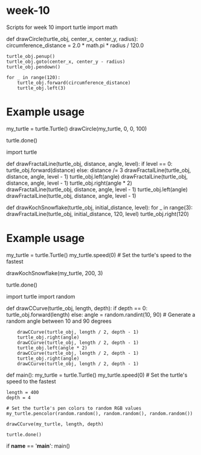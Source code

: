 # week-10
Scripts for week 10
import turtle
import math

def drawCircle(turtle_obj, center_x, center_y, radius):
    circumference_distance = 2.0 * math.pi * radius / 120.0

    turtle_obj.penup()
    turtle_obj.goto(center_x, center_y - radius)
    turtle_obj.pendown()

    for _ in range(120):
        turtle_obj.forward(circumference_distance)
        turtle_obj.left(3)

# Example usage
my_turtle = turtle.Turtle()
drawCircle(my_turtle, 0, 0, 100)

turtle.done()

import turtle

def drawFractalLine(turtle_obj, distance, angle, level):
    if level == 0:
        turtle_obj.forward(distance)
    else:
        distance /= 3
        drawFractalLine(turtle_obj, distance, angle, level - 1)
        turtle_obj.left(angle)
        drawFractalLine(turtle_obj, distance, angle, level - 1)
        turtle_obj.right(angle * 2)
        drawFractalLine(turtle_obj, distance, angle, level - 1)
        turtle_obj.left(angle)
        drawFractalLine(turtle_obj, distance, angle, level - 1)

def drawKochSnowflake(turtle_obj, initial_distance, level):
    for _ in range(3):
        drawFractalLine(turtle_obj, initial_distance, 120, level)
        turtle_obj.right(120)

# Example usage
my_turtle = turtle.Turtle()
my_turtle.speed(0)  # Set the turtle's speed to the fastest

drawKochSnowflake(my_turtle, 200, 3)

turtle.done()

import turtle
import random

def drawCCurve(turtle_obj, length, depth):
    if depth == 0:
        turtle_obj.forward(length)
    else:
        angle = random.randint(10, 90)  # Generate a random angle between 10 and 90 degrees

        drawCCurve(turtle_obj, length / 2, depth - 1)
        turtle_obj.right(angle)
        drawCCurve(turtle_obj, length / 2, depth - 1)
        turtle_obj.left(angle * 2)
        drawCCurve(turtle_obj, length / 2, depth - 1)
        turtle_obj.right(angle)
        drawCCurve(turtle_obj, length / 2, depth - 1)

def main():
    my_turtle = turtle.Turtle()
    my_turtle.speed(0)  # Set the turtle's speed to the fastest

    length = 400
    depth = 4

    # Set the turtle's pen colors to random RGB values
    my_turtle.pencolor(random.random(), random.random(), random.random())

    drawCCurve(my_turtle, length, depth)

    turtle.done()

if __name__ == '__main__':
    main()
